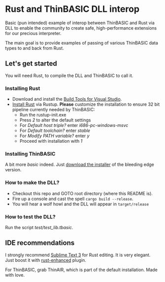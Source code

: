 # Rust and ThinBASIC DLL interop
Basic (pun intended) example of interop between ThinBASIC and Rust via DLL to enable the community to create safe, high-performance extensions for our precious interpreter.

The main goal is to provide examples of passing of various ThinBASIC data types to and back from  Rust.

## Let's get started
You will need Rust, to compile the DLL and ThinBASIC to call it.

### Installing Rust
* Download and install the [Build Tools for Visual Studio](https://www.visualstudio.com/cs/downloads/?q=Build+Tools+for+Visual+Studio).
* [Install Rust](https://www.rust-lang.org/en-US/install.html) via Rustup. **Please** customize the installation to ensure 32 bit pipeline currently needed by ThinBASIC:
  * Run the rustup-init.exe
  * Press *2* to alter the default settings
  * For *Default host triple?* enter *i686-pc-windows-msvc*
  * For *Default toolchain?* enter *stable*
  * For *Modify PATH variable?* enter *y*
  * Proceed with installation with *1*

### Installing ThinBASIC
A bit more _basic_ indeed. Just [download the installer](http://www.thinbasic.com/index.php/download/thinbasic-beta-1-10-4-0/) of the bleeding edge version.

### How to make the DLL?
* Checkout this repo and GOTO root directory (where this README is).
* Fire up a console and cast the spell `cargo build --release`.
* You will hear a wolf howl and the DLL will appear in `target/release`

### How to test the DLL?
Run the script _test/test_lib.tbasic_.

## IDE recommendations
I strongly recommend [Sublime Text 3](https://www.sublimetext.com/3) for Rust editing. It is very elegant. Just boost it with [rust-enhanced](https://github.com/rust-lang/rust-enhanced) plugin.

For ThinBASIC, grab ThinAIR, which is part of the default installation. Made with love.
